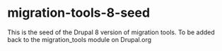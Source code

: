 # migration-tools-8-seed
This is the seed of the Drupal 8 version of migration tools.   To be added back to the migration_tools module on Drupal.org
